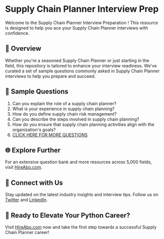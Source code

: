 # Supply Chain Planner Interview Prep

Welcome to the Supply Chain Planner Interview Preparation ! This resource is designed to help you ace your Supply Chain Planner interviews with confidence.

## 🚀 Overview

Whether you're a seasoned Supply Chain Planner or just starting in the field, this repository is tailored to enhance your interview readiness. We've curated a set of sample questions commonly asked in Supply Chain Planner interviews to help you prepare and succeed.

## 📝 Sample Questions

1. Can you explain the role of a supply chain planner?
2. What is your experience in supply chain planning?
3. How do you define supply chain risk management?
4. Can you describe the steps involved in supply chain planning?
5. How do you ensure that supply chain planning activities align with the organization's goals?
6. [CLICK HERE FOR MORE QUESTIONS](https://hireabo.com/job/23_1_4/Supply%20Chain%20Planner)

## 🌐 Explore Further

For an extensive question bank and more resources across 5,000 fields, visit [HireAbo.com](https://www.hireabo.com).

## 📱 Connect with Us

Stay updated on the latest industry insights and interview tips. Follow us on [Twitter](https://twitter.com/hireabo) and [LinkedIn](https://www.linkedin.com/in/hire-abo-3609972a8/).

## 🚀 Ready to Elevate Your Python Career?

Visit [HireAbo.com](https://www.hireabo.com) now and take the first step towards a successful Supply Chain Planner career!
